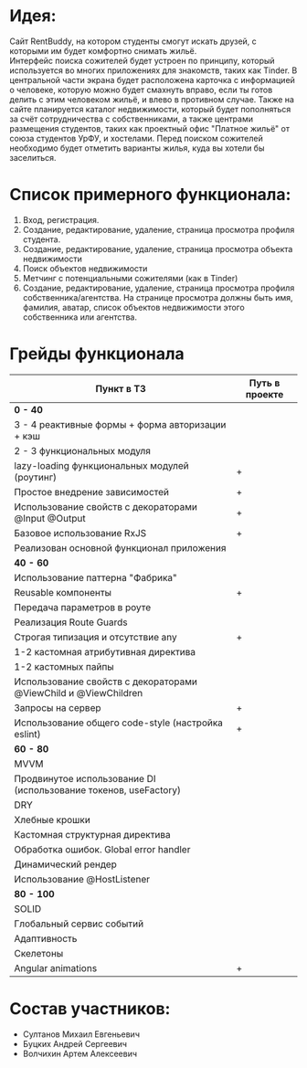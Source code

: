 # Идея:
Cайт RentBuddy, на котором студенты смогут искать друзей, с которыми им будет комфортно снимать жильё.  
Интерфейс поиска сожителей будет устроен по принципу, который используется во многих приложениях для знакомств, таких как Tinder. В центральной части экрана будет расположена карточка с информацией о человеке, которую можно будет смахнуть вправо, если ты готов делить с этим человеком жильё, и влево в противном случае. Также на сайте планируется каталог недвижимости, который будет пополняться за счёт сотрудничества с собственниками, а также центрами размещения студентов, таких как проектный офис "Платное жильё" от союза студентов УрФУ, и хостелами. Перед поиском сожителей необходимо будет отметить варианты жилья, куда вы хотели бы заселиться.

# Список примерного функционала:
1. Вход, регистрация.
2. Создание, редактирование, удаление, страница просмотра профиля студента.
3. Создание, редактирование, удаление, страница просмотра объекта недвижимости
4. Поиск объектов недвижимости
5. Метчинг с потенциальными сожителями (как в Tinder)
6. Создание, редактирование, удаление, страница просмотра профиля собственника/агентства. На странице просмотра должны быть имя, фамилия, аватар, список объектов недвижимости этого собственника или агентства.  

# Грейды функционала 
| Пункт в ТЗ                                         | Путь в проекте |
| -------------------------------------------------- | -------------- |
| **0 - 40**                                                          |
| 3 - 4 реактивные формы + форма авторизации + кэш   |                |
| 2 - 3 функциональных модуля                        |                |
| lazy-loading функциональных модулей (роутинг)      |        +       |
| Простое внедрение зависимостей                     |        +       |
| Использование свойств с декораторами @Input @Output|        +       |
| Базовое использование RxJS                         |        +       |
| Реализован основной функционал приложения          |                |
| **40 - 60**                                                         |
| Использование паттерна "Фабрика"                   |                |
| Reusable компоненты                                |        +       |
| Передача параметров в роуте                        |                |
| Реализация Route Guards                            |                |
| Строгая типизация и отсутствие any                 |        +       |
| 1-2 кастомная атрибутивная директива               |                |
| 1-2 кастомных пайпы                                |                |
| Использование свойств с декораторами @ViewChild и @ViewChildren |                |
| Запросы на сервер                                  |        +       |
| Использование общего code-style (настройка eslint) |        +       |
| **60 - 80**                                                         |
| MVVM                                               |                |
| Продвинутое использование DI (использование токенов, useFactory) |                |
| DRY                                                |                |
| Хлебные крошки                                     |                |
| Кастомная структурная директива                    |                |
| Обработка ошибок. Global error handler             |                |
| Динамический рендер                                |                |
| Использование @HostListener                        |                |
| **80 - 100**                                                         |
| SOLID                                              |                |
| Глобальный сервис событий                          |                |
| Адаптивность                                       |                |
| Скелетоны                                          |                |
| Angular animations                                 |       +        |


# Состав участников:
* Султанов Михаил Евгеньевич
* Буцких Андрей Сергеевич
* Волчихин Артем Алексеевич
